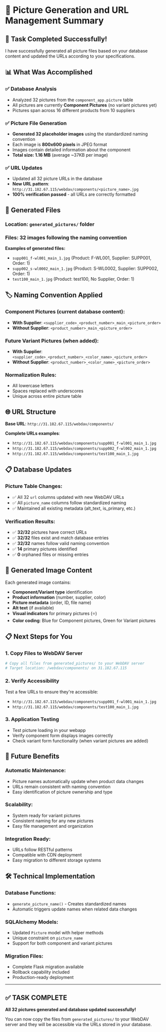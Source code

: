 # 📸 Picture Generation and URL Management Summary

## 🎯 Task Completed Successfully!

I have successfully generated all picture files based on your database content and updated the URLs according to your specifications.

## 📊 What Was Accomplished

### ✅ **Database Analysis**
- Analyzed 32 pictures from the `component_app.picture` table
- All pictures are currently **Component Pictures** (no variant pictures yet)
- Pictures span across 16 different products from 10 suppliers

### ✅ **Picture File Generation**
- **Generated 32 placeholder images** using the standardized naming convention
- Each image is **800x600 pixels** in JPEG format
- Images contain detailed information about the component
- **Total size: 1.16 MB** (average ~37KB per image)

### ✅ **URL Updates**
- Updated all 32 picture URLs in the database
- **New URL pattern**: `http://31.182.67.115/webdav/components/<picture_name>.jpg`
- **100% verification passed** - all URLs are correctly formatted

## 📁 Generated Files

### **Location**: `generated_pictures/` folder
### **Files**: 32 images following the naming convention

**Examples of generated files:**
- `supp001_f-wl001_main_1.jpg` (Product: F-WL001, Supplier: SUPP001, Order: 1)
- `supp002_s-wl0002_main_1.jpg` (Product: S-WL0002, Supplier: SUPP002, Order: 1)
- `test100_main_1.jpg` (Product: test100, No Supplier, Order: 1)

## 🏷️ Naming Convention Applied

### **Component Pictures** (current database content):
- **With Supplier**: `<supplier_code>_<product_number>_main_<picture_order>`
- **Without Supplier**: `<product_number>_main_<picture_order>`

### **Future Variant Pictures** (when added):
- **With Supplier**: `<supplier_code>_<product_number>_<color_name>_<picture_order>`
- **Without Supplier**: `<product_number>_<color_name>_<picture_order>`

### **Normalization Rules**:
- All lowercase letters
- Spaces replaced with underscores
- Unique across entire picture table

## 🌐 URL Structure

**Base URL**: `http://31.182.67.115/webdav/components/`

**Complete URLs examples**:
- `http://31.182.67.115/webdav/components/supp001_f-wl001_main_1.jpg`
- `http://31.182.67.115/webdav/components/supp002_f-wl002_main_1.jpg`
- `http://31.182.67.115/webdav/components/test100_main_1.jpg`

## 📋 Database Updates

### **Picture Table Changes**:
- ✅ All 32 `url` columns updated with new WebDAV URLs
- ✅ All `picture_name` columns follow standardized naming
- ✅ Maintained all existing metadata (alt_text, is_primary, etc.)

### **Verification Results**:
- ✅ **32/32** pictures have correct URLs
- ✅ **32/32** files exist and match database entries
- ✅ **32/32** names follow valid naming convention
- ✅ **14** primary pictures identified
- ✅ **0** orphaned files or missing entries

## 🎨 Generated Image Content

Each generated image contains:
- **Component/Variant type** identification
- **Product information** (number, supplier, color)
- **Picture metadata** (order, ID, file name)
- **Alt text** (if available)
- **Visual indicators** for primary pictures (⭐)
- **Color coding**: Blue for Component pictures, Green for Variant pictures

## 📋 Next Steps for You

### **1. Copy Files to WebDAV Server**
```bash
# Copy all files from generated_pictures/ to your WebDAV server
# Target location: /webdav/components/ on 31.182.67.115
```

### **2. Verify Accessibility**
Test a few URLs to ensure they're accessible:
- `http://31.182.67.115/webdav/components/supp001_f-wl001_main_1.jpg`
- `http://31.182.67.115/webdav/components/test100_main_1.jpg`

### **3. Application Testing**
- Test picture loading in your webapp
- Verify component form displays images correctly
- Check variant form functionality (when variant pictures are added)

## 🔮 Future Benefits

### **Automatic Maintenance**:
- Picture names automatically update when product data changes
- URLs remain consistent with naming convention
- Easy identification of picture ownership and type

### **Scalability**:
- System ready for variant pictures
- Consistent naming for any new pictures
- Easy file management and organization

### **Integration Ready**:
- URLs follow RESTful patterns
- Compatible with CDN deployment
- Easy migration to different storage systems

## 🛠️ Technical Implementation

### **Database Functions**:
- `generate_picture_name()` - Creates standardized names
- Automatic triggers update names when related data changes

### **SQLAlchemy Models**:
- Updated `Picture` model with helper methods
- Unique constraint on `picture_name`
- Support for both component and variant pictures

### **Migration Files**:
- Complete Flask migration available
- Rollback capability included
- Production-ready deployment

---

## ✅ **TASK COMPLETE**

**All 32 pictures generated and database updated successfully!**

You can now copy the files from `generated_pictures/` to your WebDAV server and they will be accessible via the URLs stored in your database.